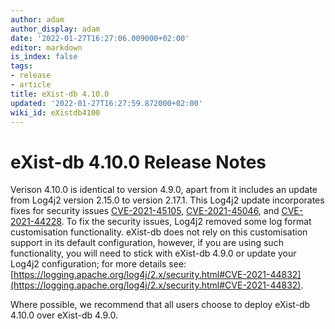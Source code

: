 ```yaml
---
author: adam
author_display: adam
date: '2022-01-27T16:27:06.009000+02:00'
editor: markdown
is_index: false
tags:
- release
- article
title: eXist-db 4.10.0
updated: '2022-01-27T16:27:59.872000+02:00'
wiki_id: eXistdb4100
---
```


# eXist-db 4.10.0 Release Notes

Verison 4.10.0 is identical to version 4.9.0, apart from it includes an update from Log4j2 version 2.15.0 to version 2.17.1. This Log4j2 update incorporates fixes for security issues [CVE-2021-45105](https://cve.mitre.org/cgi-bin/cvename.cgi?name=CVE-2021-45105), [CVE-2021-45046](https://cve.mitre.org/cgi-bin/cvename.cgi?name=CVE-2021-45046), and [CVE-2021-44228](https://cve.mitre.org/cgi-bin/cvename.cgi?name=CVE-2021-44228). To fix the security issues, Log4j2 removed some log format customisation functionality. eXist-db does not rely on this customisation support in its default configuration, however, if you are using such functionality, you will need to stick with eXist-db 4.9.0 or update your Log4j2 configuration; for more details see: [https://logging.apache.org/log4j/2.x/security.html#CVE-2021-44832](https://logging.apache.org/log4j/2.x/security.html#CVE-2021-44832).

Where possible, we recommend that all users choose to deploy eXist-db 4.10.0 over eXist-db 4.9.0.

